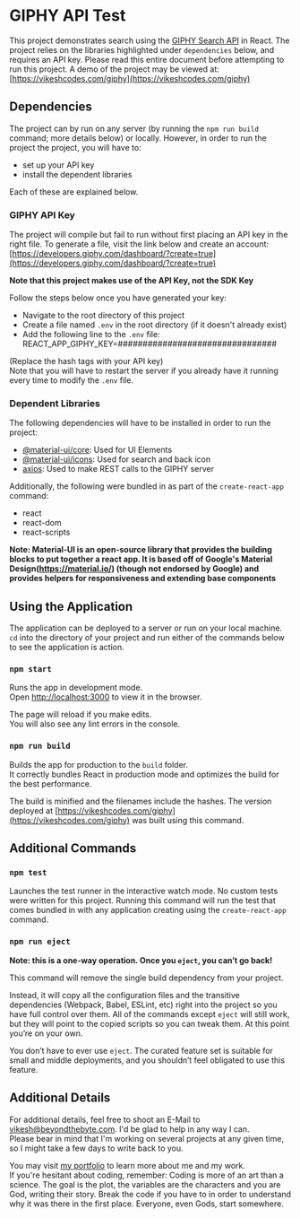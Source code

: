 # GIPHY API Test

This project demonstrates search using the [GIPHY Search API](https://developers.giphy.com/docs/api#quick-start-guide) in React. The project relies on the libraries highlighted under `dependencies` below, and requires an API key. Please read this entire document before attempting to run this project. A demo of the project may be viewed at:<br />
[https://vikeshcodes.com/giphy](https://vikeshcodes.com/giphy)

## Dependencies

The project can by run on any server (by running the `npm run build` command; more details below) or locally. However, in order to run the project the project, you will have to:
- set up your API key
- install the dependent libraries

Each of these are explained below.

### GIPHY API Key

The project will compile but fail to run without first placing an API key in the right file. To generate a file, visit the link below and create an account:
[https://developers.giphy.com/dashboard/?create=true](https://developers.giphy.com/dashboard/?create=true)

**Note that this project makes use of the API Key, not the SDK Key**

Follow the steps below once you have generated your key:
- Navigate to the root directory of this project
- Create a file named `.env` in the root directory (if it doesn't already exist)
- Add the following line to the `.env` file:<br />
REACT_APP_GIPHY_KEY=################################

(Replace the hash tags with your API key)<br />
Note that you will have to restart the server if you already have it running every time to modify the `.env` file. 

### Dependent Libraries

The following dependencies will have to be installed in order to run the project:
- [@material-ui/core](https://www.npmjs.com/package/@material-ui/core): Used for UI Elements
- [@material-ui/icons](https://www.npmjs.com/package/@material-ui/icons): Used for search and back icon
- [axios](https://www.npmjs.com/package/axios): Used to make REST calls to the GIPHY server

Additionally, the following were bundled in as part of the `create-react-app` command:
- react
- react-dom
- react-scripts

**Note: Material-UI is an open-source library that provides the building blocks to put together a react app. It is based off of Google's Material Design(https://material.io/) (though not endorsed by Google) and provides helpers for responsiveness and extending base components**

## Using the Application

The application can be deployed to a server or run on your local machine. `cd` into the directory of your project and run either of the commands below to see the application is action.

### `npm start`

Runs the app in development mode.<br />
Open [http://localhost:3000](http://localhost:3000) to view it in the browser.

The page will reload if you make edits.<br />
You will also see any lint errors in the console.

### `npm run build`

Builds the app for production to the `build` folder.<br />
It correctly bundles React in production mode and optimizes the build for the best performance.

The build is minified and the filenames include the hashes. The version deployed at [https://vikeshcodes.com/giphy](https://vikeshcodes.com/giphy) was built using this command.

## Additional Commands

### `npm test`

Launches the test runner in the interactive watch mode. No custom tests were written for this project. Running this command will run the test that comes bundled in with any application creating using the `create-react-app` command.

### `npm run eject`

**Note: this is a one-way operation. Once you `eject`, you can’t go back!**

This command will remove the single build dependency from your project.

Instead, it will copy all the configuration files and the transitive dependencies (Webpack, Babel, ESLint, etc) right into the project so you have full control over them. All of the commands except `eject` will still work, but they will point to the copied scripts so you can tweak them. At this point you’re on your own.

You don’t have to ever use `eject`. The curated feature set is suitable for small and middle deployments, and you shouldn’t feel obligated to use this feature.

## Additional Details

For additional details, feel free to shoot an E-Mail to vikesh@beyondthebyte.com. I'd be glad to help in any way I can.<br />
Please bear in mind that I'm working on several projects at any given time, so I might take a few days to write back to you.

You may visit [my portfolio](https://vikeshcodes.com/) to learn more about me and my work.<br />
If you're hesitant about coding, remember: Coding is more of an art than a science. The goal is the plot, the variables are the characters and you are God, writing their story. Break the code if you have to in order to understand why it was there in the first place. Everyone, even Gods, start somewhere.